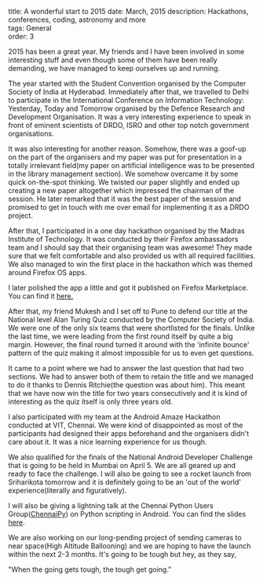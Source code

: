 title: A wonderful start to 2015 
date: March, 2015
description: Hackathons, conferences, coding, astronomy and more  
tags: General  
order: 3

2015 has been a great year. My friends and I have been involved in some interesting stuff and even though some of them have been really demanding, we have managed to keep ourselves up and running.

The year started with the Student Convention organised by the Computer Society of India at Hyderabad. Immediately after that, we travelled to Delhi to participate in the International Conference on Information Technology: Yesterday, Today and Tomorrow organised by the Defence Research and Development Organisation. It was a very interesting experience to speak in front of eminent scientists of DRDO, ISRO and other top notch government organisations.

It was also interesting for another reason. Somehow, there was a goof-up on the part of the organisers and my paper was put for presentation in a totally irrelevant field(my paper on artificial intelligence was to be presented in the library management section). We somehow overcame it by some quick on-the-spot thinking. We twisted our paper slightly and ended up creating a new paper altogether which impressed the chairman of the session. He later remarked that it was the best paper of the session and promised to get in touch with me over email for implementing it as a DRDO project.

After that, I participated in a one day hackathon organised by the Madras Institute of Technology. It was conducted by their Firefox ambassadors team and I should say that their organising team was awesome! They made sure that we felt comfortable and also provided us with all required facilities. We also managed to win the first place in the hackathon which was themed around Firefox OS apps.

I later polished the app a little and got it published on Firefox Marketplace. You can find it [here.](https://marketplace.firefox.com/app/transit-guide)

After that, my friend Mukesh and I set off to Pune to defend our title at the National level Alan Turing Quiz conducted by the Computer Society of India. We were one of the only six teams that were shortlisted for the finals. Unlike the last time, we were leading from the first round itself by quite a big margin. However, the final round turned it around with the 'infinite bounce' pattern of the quiz making it almost impossible for us to even get questions.

It came to a point where we had to answer the last question that had two sections. We had to answer both of them to retain the title and we managed to do it thanks to Dennis Ritchie(the question was about him). This meant that we have now win the title for two years consecutively and it is kind of interesting as the quiz itself is only three years old.

I also participated with my team at the Android Amaze Hackathon conducted at VIT, Chennai. We were kind of disappointed as most of the participants had designed their apps beforehand and the organisers didn't care about it. It was a nice learning experience for us though.

We also qualified for the finals of the National Android Developer Challenge that is going to be held in Mumbai on April 5\. We are all geared up and ready to face the challenge. I will also be going to see a rocket launch from Sriharikota tomorrow and it is definitely going to be an 'out of the world' experience(literally and figuratively).

I will also be giving a lightning talk at the Chennai Python Users Group([ChennaiPy](http://chennaipy.org)) on Python scripting in Android. You can find the slides [here](https://speakerdeck.com/astronomersiva/python-scripting-in-android-with-sl4a).

We are also working on our long-pending project of sending cameras to near space(High Altitude Ballooning) and we are hoping to have the launch within the next 2-3 months. It's going to be tough but hey, as they say,

<div class="text-center">"When the going gets tough, the tough get going."</div>